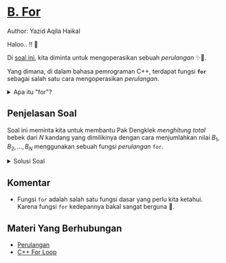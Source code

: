 # [B. For](https://tlx.toki.id/courses/basic/chapters/06/problems/B)

Author: Yazid Aqila Haikal

Haloo.. !! 👋

Di [soal ini](https://tlx.toki.id/courses/basic/chapters/06/problems/B), kita diminta untuk mengoperasikan sebuah *perulangan* ✨🙌.

Yang dimana, di dalam bahasa pemrograman C++, terdapat fungsi **`for`** sebagai salah satu cara mengoperasikan *perulangan*.

<details>
  <summary>Apa itu "for"?</summary>

`for` adalah salah satu fungsi yang dapat melakukan *perulangan* ✨. 
```c++
for (Pernyataan 1; Pernyataan 2; Pernyataan 3) {
    // blok kode yang akan dijalankan
}
```
Nah, dari contoh di atas, dapat kita lihat bahwa dalam fungsi `for` terdapat 3 pernyataan yang berada di dalam `"()"` dan dibatasi oleh tanda `";"`.

- **Pernyataan 1** dieksekusi (satu kali) sebelum menjalankan blok kode.
- **Pernyataan 2** mendefinisikan kondisi untuk mengeksekusi blok kode.
- **Pernyataan 3** dijalankan (setiap kali) setelah blok kode dieksekusi.

### Contoh:

```
Hitunglah jumlah, mulai dari angka 1 hingga 5.
```

😎: "Ya.., tinggal ditambah manual aja kan? 1+2+3+4+5?"

Sebenernya.., ga salah sih. Tapi, kalau misalkan kita disuruh hitung dari angka 1 sampai 1000 kan bakal pegel juga ngetiknya 🗿.

Nah, disinilah fungsi `for` bakal berguna banget.

Caranya adalah:
1. Misalkan $i = 1$.
2. Buat kondisi yang selama $i ≤ 5$, blok kode di dalam `"{}"` akan dikerjakan.
3. Ubah nilai $i$ menjadi tambah 1 setiap blok kode di dalam `"{}"` selesai dikerjakan.
4. Tunggu sampe $i > 5$.
5. Uuudahh.. 🤌

Dalam bentuk program C++ nya dapat diketikkan sebagai:
```c++
#include <iostream>

using namespace std;

int main() {
  int hasil = 0;
  for (int i = 1; i <= 5; i++) {
    hasil = hasil + i;
  }
  cout << hasil;
  return 0;
}
```
</details>

## Penjelasan Soal

Soal ini meminta kita untuk membantu Pak Dengklek *menghitung total* bebek dari $N$ kandang yang dimilikinya dengan cara menjumlahkan nilai $B_1, B_2, ..., B_N$  menggunakan sebuah fungsi *perulangan* `for`.

<details>
  <summary>Solusi Soal</summary>

```c++
#include <bits/stdc++.h>
using namespace std;

int main() {
  int N;
  cin >> N;
  int Bi;
  int hasil = 0;
  for (int i = 0; i < N; i++) {
    cin >> Bi;
    hasil = hasil + Bi;
  }
  cout << hasil << endl;
  return 0;
}
```

</details>

## Komentar
    
- Fungsi `for` adalah salah satu fungsi dasar yang perlu kita ketahui. Karena fungsi `for` kedepannya bakal sangat berguna 🙌.

## Materi Yang Berhubungan

- [Perulangan](https://docs.google.com/viewerng/viewer?url=https://github.com/ia-toki/training-gate-id-pdf/raw/master/pemrograman-dasar-cpp_06-perulangan.pdf)    
- [C++ For Loop](https://www.w3schools.com/cpp/cpp_for_loop.asp)


